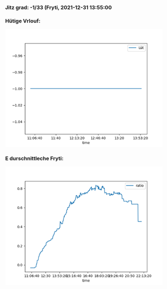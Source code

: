 ### Jitz grad: -1/33 (Fryti, 2021-12-31 13:55:00

### Hütige Vrlouf:
![Graph](Today.png)

### E durschnittleche Fryti:
![Graph](Fryti.png)